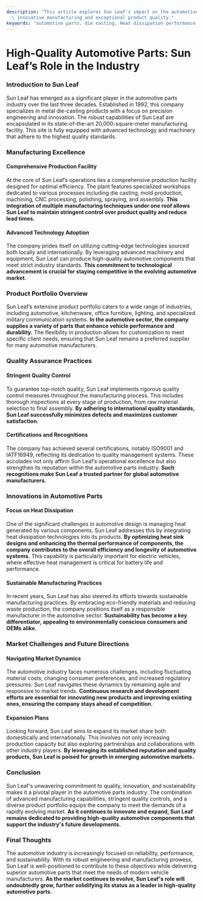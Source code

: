```yaml
---
description: "This article explores Sun Leaf's impact on the automotive parts industry through\
  \ innovative manufacturing and exceptional product quality."
keywords: "automotive parts, die casting, Heat dissipation performance, Heat sink"
---
```

# High-Quality Automotive Parts: Sun Leaf’s Role in the Industry

### Introduction to Sun Leaf

Sun Leaf has emerged as a significant player in the automotive parts industry over the last three decades. Established in 1992, this company specializes in metal die-casting products with a focus on precision engineering and innovation. The robust capabilities of Sun Leaf are encapsulated in its state-of-the-art 20,000-square-meter manufacturing facility. This site is fully equipped with advanced technology and machinery that adhere to the highest quality standards.

### Manufacturing Excellence

#### Comprehensive Production Facility

At the core of Sun Leaf’s operations lies a comprehensive production facility designed for optimal efficiency. The plant features specialized workshops dedicated to various processes including die casting, mold production, machining, CNC processing, polishing, spraying, and assembly. **This integration of multiple manufacturing techniques under one roof allows Sun Leaf to maintain stringent control over product quality and reduce lead times.**

#### Advanced Technology Adoption

The company prides itself on utilizing cutting-edge technologies sourced both locally and internationally. By leveraging advanced machinery and equipment, Sun Leaf can produce high-quality automotive components that meet strict industry standards. **This commitment to technological advancement is crucial for staying competitive in the evolving automotive market.**

### Product Portfolio Overview

Sun Leaf’s extensive product portfolio caters to a wide range of industries, including automotive, kitchenware, office furniture, lighting, and specialized military communication systems. **In the automotive sector, the company supplies a variety of parts that enhance vehicle performance and durability.** The flexibility in production allows for customization to meet specific client needs, ensuring that Sun Leaf remains a preferred supplier for many automotive manufacturers.

### Quality Assurance Practices

#### Stringent Quality Control

To guarantee top-notch quality, Sun Leaf implements rigorous quality control measures throughout the manufacturing process. This includes thorough inspections at every stage of production, from raw material selection to final assembly. **By adhering to international quality standards, Sun Leaf successfully minimizes defects and maximizes customer satisfaction.**

#### Certifications and Recognitions

The company has achieved several certifications, notably ISO9001 and IATF16949, reflecting its dedication to quality management systems. These accolades not only affirm Sun Leaf’s operational excellence but also strengthen its reputation within the automotive parts industry. **Such recognitions make Sun Leaf a trusted partner for global automotive manufacturers.**

### Innovations in Automotive Parts

#### Focus on Heat Dissipation

One of the significant challenges in automotive design is managing heat generated by various components. Sun Leaf addresses this by integrating heat dissipation technologies into its products. **By optimizing heat sink designs and enhancing the thermal performance of components, the company contributes to the overall efficiency and longevity of automotive systems.** This capability is particularly important for electric vehicles, where effective heat management is critical for battery life and performance.

#### Sustainable Manufacturing Practices

In recent years, Sun Leaf has also steered its efforts towards sustainable manufacturing practices. By embracing eco-friendly materials and reducing waste production, the company positions itself as a responsible manufacturer in the automotive sector. **Sustainability has become a key differentiator, appealing to environmentally conscious consumers and OEMs alike.**

### Market Challenges and Future Directions

#### Navigating Market Dynamics

The automotive industry faces numerous challenges, including fluctuating material costs, changing consumer preferences, and increased regulatory pressures. Sun Leaf navigates these dynamics by remaining agile and responsive to market trends. **Continuous research and development efforts are essential for innovating new products and improving existing ones, ensuring the company stays ahead of competition.**

#### Expansion Plans

Looking forward, Sun Leaf aims to expand its market share both domestically and internationally. This involves not only increasing production capacity but also exploring partnerships and collaborations with other industry players. **By leveraging its established reputation and quality products, Sun Leaf is poised for growth in emerging automotive markets.**

### Conclusion

Sun Leaf's unwavering commitment to quality, innovation, and sustainability makes it a pivotal player in the automotive parts industry. The combination of advanced manufacturing capabilities, stringent quality controls, and a diverse product portfolio equips the company to meet the demands of a rapidly evolving market. **As it continues to innovate and expand, Sun Leaf remains dedicated to providing high-quality automotive components that support the industry's future developments.**

### Final Thoughts

The automotive industry is increasingly focused on reliability, performance, and sustainability. With its robust engineering and manufacturing prowess, Sun Leaf is well-positioned to contribute to these objectives while delivering superior automotive parts that meet the needs of modern vehicle manufacturers. **As the market continues to evolve, Sun Leaf's role will undoubtedly grow, further solidifying its status as a leader in high-quality automotive parts.**
